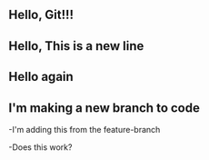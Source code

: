 ## Hello, Git!!!
## Hello, This is a new line
## Hello again 
## I'm making a new branch to code

-I'm adding this from the feature-branch

-Does this work?
